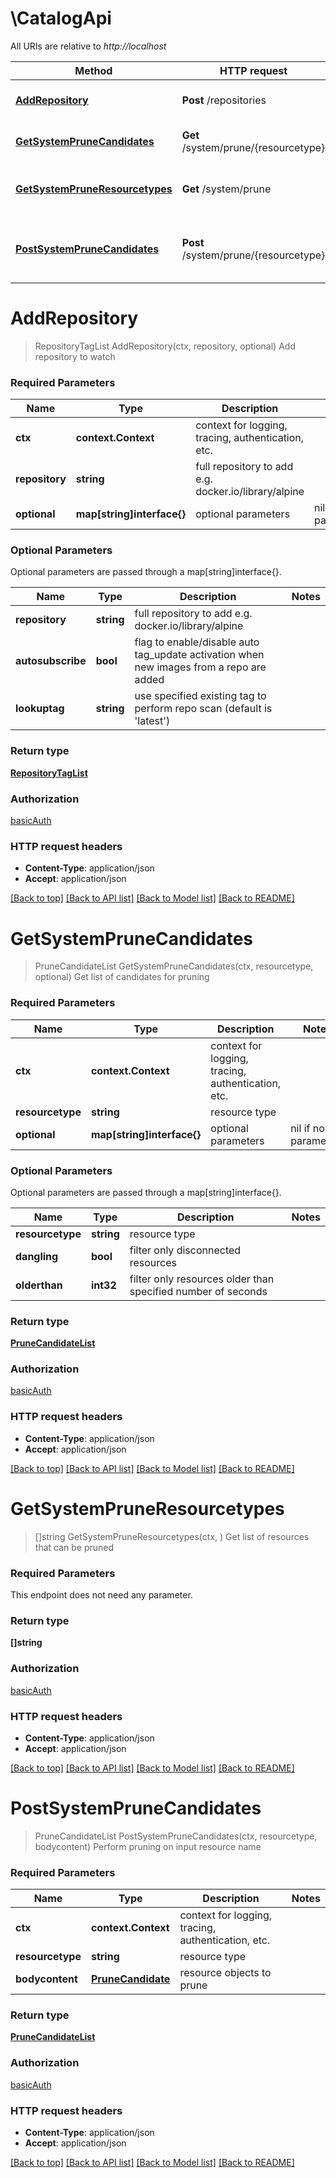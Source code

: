 # \CatalogApi

All URIs are relative to *http://localhost*

Method | HTTP request | Description
------------- | ------------- | -------------
[**AddRepository**](CatalogApi.md#AddRepository) | **Post** /repositories | Add repository to watch
[**GetSystemPruneCandidates**](CatalogApi.md#GetSystemPruneCandidates) | **Get** /system/prune/{resourcetype} | Get list of candidates for pruning
[**GetSystemPruneResourcetypes**](CatalogApi.md#GetSystemPruneResourcetypes) | **Get** /system/prune | Get list of resources that can be pruned
[**PostSystemPruneCandidates**](CatalogApi.md#PostSystemPruneCandidates) | **Post** /system/prune/{resourcetype} | Perform pruning on input resource name


# **AddRepository**
> RepositoryTagList AddRepository(ctx, repository, optional)
Add repository to watch



### Required Parameters

Name | Type | Description  | Notes
------------- | ------------- | ------------- | -------------
 **ctx** | **context.Context** | context for logging, tracing, authentication, etc.
  **repository** | **string**| full repository to add e.g. docker.io/library/alpine | 
 **optional** | **map[string]interface{}** | optional parameters | nil if no parameters

### Optional Parameters
Optional parameters are passed through a map[string]interface{}.

Name | Type | Description  | Notes
------------- | ------------- | ------------- | -------------
 **repository** | **string**| full repository to add e.g. docker.io/library/alpine | 
 **autosubscribe** | **bool**| flag to enable/disable auto tag_update activation when new images from a repo are added | 
 **lookuptag** | **string**| use specified existing tag to perform repo scan (default is &#39;latest&#39;) | 

### Return type

[**RepositoryTagList**](RepositoryTagList.md)

### Authorization

[basicAuth](../README.md#basicAuth)

### HTTP request headers

 - **Content-Type**: application/json
 - **Accept**: application/json

[[Back to top]](#) [[Back to API list]](../README.md#documentation-for-api-endpoints) [[Back to Model list]](../README.md#documentation-for-models) [[Back to README]](../README.md)

# **GetSystemPruneCandidates**
> PruneCandidateList GetSystemPruneCandidates(ctx, resourcetype, optional)
Get list of candidates for pruning



### Required Parameters

Name | Type | Description  | Notes
------------- | ------------- | ------------- | -------------
 **ctx** | **context.Context** | context for logging, tracing, authentication, etc.
  **resourcetype** | **string**| resource type | 
 **optional** | **map[string]interface{}** | optional parameters | nil if no parameters

### Optional Parameters
Optional parameters are passed through a map[string]interface{}.

Name | Type | Description  | Notes
------------- | ------------- | ------------- | -------------
 **resourcetype** | **string**| resource type | 
 **dangling** | **bool**| filter only disconnected resources | 
 **olderthan** | **int32**| filter only resources older than specified number of seconds | 

### Return type

[**PruneCandidateList**](PruneCandidateList.md)

### Authorization

[basicAuth](../README.md#basicAuth)

### HTTP request headers

 - **Content-Type**: application/json
 - **Accept**: application/json

[[Back to top]](#) [[Back to API list]](../README.md#documentation-for-api-endpoints) [[Back to Model list]](../README.md#documentation-for-models) [[Back to README]](../README.md)

# **GetSystemPruneResourcetypes**
> []string GetSystemPruneResourcetypes(ctx, )
Get list of resources that can be pruned



### Required Parameters
This endpoint does not need any parameter.

### Return type

**[]string**

### Authorization

[basicAuth](../README.md#basicAuth)

### HTTP request headers

 - **Content-Type**: application/json
 - **Accept**: application/json

[[Back to top]](#) [[Back to API list]](../README.md#documentation-for-api-endpoints) [[Back to Model list]](../README.md#documentation-for-models) [[Back to README]](../README.md)

# **PostSystemPruneCandidates**
> PruneCandidateList PostSystemPruneCandidates(ctx, resourcetype, bodycontent)
Perform pruning on input resource name



### Required Parameters

Name | Type | Description  | Notes
------------- | ------------- | ------------- | -------------
 **ctx** | **context.Context** | context for logging, tracing, authentication, etc.
  **resourcetype** | **string**| resource type | 
  **bodycontent** | [**PruneCandidate**](PruneCandidate.md)| resource objects to prune | 

### Return type

[**PruneCandidateList**](PruneCandidateList.md)

### Authorization

[basicAuth](../README.md#basicAuth)

### HTTP request headers

 - **Content-Type**: application/json
 - **Accept**: application/json

[[Back to top]](#) [[Back to API list]](../README.md#documentation-for-api-endpoints) [[Back to Model list]](../README.md#documentation-for-models) [[Back to README]](../README.md)

